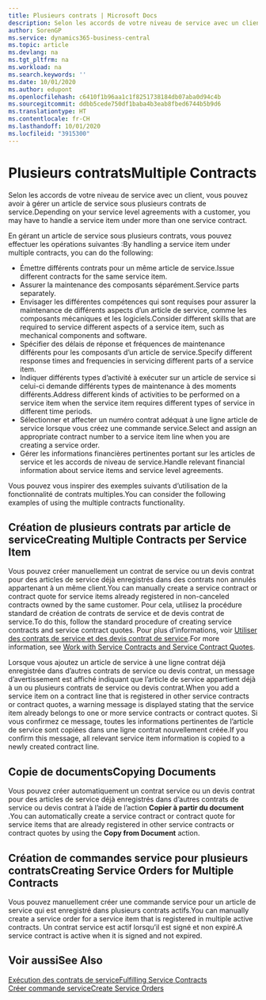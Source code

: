 ```yaml
---
title: Plusieurs contrats | Microsoft Docs
description: Selon les accords de votre niveau de service avec un client, vous pouvez avoir à gérer un article de service sous plusieurs contrats de service.
author: SorenGP
ms.service: dynamics365-business-central
ms.topic: article
ms.devlang: na
ms.tgt_pltfrm: na
ms.workload: na
ms.search.keywords: ''
ms.date: 10/01/2020
ms.author: edupont
ms.openlocfilehash: c6410f1b96aa1c1f8251738184db07aba0d94c4b
ms.sourcegitcommit: ddbb5cede750df1baba4b3eab8fbed6744b5b9d6
ms.translationtype: HT
ms.contentlocale: fr-CH
ms.lasthandoff: 10/01/2020
ms.locfileid: "3915300"
---
```

# <a name="multiple-contracts"></a><span data-ttu-id="a5c77-103">Plusieurs contrats</span><span class="sxs-lookup"><span data-stu-id="a5c77-103">Multiple Contracts</span></span>
<span data-ttu-id="a5c77-104">Selon les accords de votre niveau de service avec un client, vous pouvez avoir à gérer un article de service sous plusieurs contrats de service.</span><span class="sxs-lookup"><span data-stu-id="a5c77-104">Depending on your service level agreements with a customer, you may have to handle a service item under more than one service contract.</span></span>  
  
<span data-ttu-id="a5c77-105">En gérant un article de service sous plusieurs contrats, vous pouvez effectuer les opérations suivantes :</span><span class="sxs-lookup"><span data-stu-id="a5c77-105">By handling a service item under multiple contracts, you can do the following:</span></span>  
  
* <span data-ttu-id="a5c77-106">Émettre différents contrats pour un même article de service.</span><span class="sxs-lookup"><span data-stu-id="a5c77-106">Issue different contracts for the same service item.</span></span>  
* <span data-ttu-id="a5c77-107">Assurer la maintenance des composants séparément.</span><span class="sxs-lookup"><span data-stu-id="a5c77-107">Service parts separately.</span></span>  
* <span data-ttu-id="a5c77-108">Envisager les différentes compétences qui sont requises pour assurer la maintenance de différents aspects d’un article de service, comme les composants mécaniques et les logiciels.</span><span class="sxs-lookup"><span data-stu-id="a5c77-108">Consider different skills that are required to service different aspects of a service item, such as mechanical components and software.</span></span>  
* <span data-ttu-id="a5c77-109">Spécifier des délais de réponse et fréquences de maintenance différents pour les composants d’un article de service.</span><span class="sxs-lookup"><span data-stu-id="a5c77-109">Specify different response times and frequencies in servicing different parts of a service item.</span></span>  
* <span data-ttu-id="a5c77-110">Indiquer différents types d’activité à exécuter sur un article de service si celui-ci demande différents types de maintenance à des moments différents.</span><span class="sxs-lookup"><span data-stu-id="a5c77-110">Address different kinds of activities to be performed on a service item when the service item requires different types of service in different time periods.</span></span>  
* <span data-ttu-id="a5c77-111">Sélectionner et affecter un numéro contrat adéquat à une ligne article de service lorsque vous créez une commande service.</span><span class="sxs-lookup"><span data-stu-id="a5c77-111">Select and assign an appropriate contract number to a service item line when you are creating a service order.</span></span>  
* <span data-ttu-id="a5c77-112">Gérer les informations financières pertinentes portant sur les articles de service et les accords de niveau de service.</span><span class="sxs-lookup"><span data-stu-id="a5c77-112">Handle relevant financial information about service items and service level agreements.</span></span>  
  
<span data-ttu-id="a5c77-113">Vous pouvez vous inspirer des exemples suivants d’utilisation de la fonctionnalité de contrats multiples.</span><span class="sxs-lookup"><span data-stu-id="a5c77-113">You can consider the following examples of using the multiple contracts functionality.</span></span>  
  
## <a name="creating-multiple-contracts-per-service-item"></a><span data-ttu-id="a5c77-114">Création de plusieurs contrats par article de service</span><span class="sxs-lookup"><span data-stu-id="a5c77-114">Creating Multiple Contracts per Service Item</span></span>  
<span data-ttu-id="a5c77-115">Vous pouvez créer manuellement un contrat de service ou un devis contrat pour des articles de service déjà enregistrés dans des contrats non annulés appartenant à un même client.</span><span class="sxs-lookup"><span data-stu-id="a5c77-115">You can manually create a service contract or contract quote for service items already registered in non-canceled contracts owned by the same customer.</span></span> <span data-ttu-id="a5c77-116">Pour cela, utilisez la procédure standard de création de contrats de service et de devis contrat de service.</span><span class="sxs-lookup"><span data-stu-id="a5c77-116">To do this, follow the standard procedure of creating service contracts and service contract quotes.</span></span> <span data-ttu-id="a5c77-117">Pour plus d’informations, voir [Utiliser des contrats de service et des devis contrat de service](service-how-to-create-service-contracts-and-service-contract-quotes.md).</span><span class="sxs-lookup"><span data-stu-id="a5c77-117">For more information, see [Work with Service Contracts and Service Contract Quotes](service-how-to-create-service-contracts-and-service-contract-quotes.md).</span></span>  
  
<span data-ttu-id="a5c77-118">Lorsque vous ajoutez un article de service à une ligne contrat déjà enregistrée dans d’autres contrats de service ou devis contrat, un message d’avertissement est affiché indiquant que l’article de service appartient déjà à un ou plusieurs contrats de service ou devis contrat.</span><span class="sxs-lookup"><span data-stu-id="a5c77-118">When you add a service item on a contract line that is registered in other service contracts or contract quotes, a warning message is displayed stating that the service item already belongs to one or more service contracts or contract quotes.</span></span> <span data-ttu-id="a5c77-119">Si vous confirmez ce message, toutes les informations pertinentes de l’article de service sont copiées dans une ligne contrat nouvellement créée.</span><span class="sxs-lookup"><span data-stu-id="a5c77-119">If you confirm this message, all relevant service item information is copied to a newly created contract line.</span></span>  
  
## <a name="copying-documents"></a><span data-ttu-id="a5c77-120">Copie de documents</span><span class="sxs-lookup"><span data-stu-id="a5c77-120">Copying Documents</span></span>  
<span data-ttu-id="a5c77-121">Vous pouvez créer automatiquement un contrat service ou un devis contrat pour des articles de service déjà enregistrés dans d’autres contrats de service ou devis contrat à l’aide de l’action **Copier à partir du document** .</span><span class="sxs-lookup"><span data-stu-id="a5c77-121">You can automatically create a service contract or contract quote for service items that are already registered in other service contracts or contract quotes by using the **Copy from Document** action.</span></span>  
  
## <a name="creating-service-orders-for-multiple-contracts"></a><span data-ttu-id="a5c77-122">Création de commandes service pour plusieurs contrats</span><span class="sxs-lookup"><span data-stu-id="a5c77-122">Creating Service Orders for Multiple Contracts</span></span>  
<span data-ttu-id="a5c77-123">Vous pouvez manuellement créer une commande service pour un article de service qui est enregistré dans plusieurs contrats actifs.</span><span class="sxs-lookup"><span data-stu-id="a5c77-123">You can manually create a service order for a service item that is registered in multiple active contracts.</span></span> <span data-ttu-id="a5c77-124">Un contrat service est actif lorsqu’il est signé et non expiré.</span><span class="sxs-lookup"><span data-stu-id="a5c77-124">A service contract is active when it is signed and not expired.</span></span>  
  
## <a name="see-also"></a><span data-ttu-id="a5c77-125">Voir aussi</span><span class="sxs-lookup"><span data-stu-id="a5c77-125">See Also</span></span>  
[<span data-ttu-id="a5c77-126">Exécution des contrats de service</span><span class="sxs-lookup"><span data-stu-id="a5c77-126">Fulfilling Service Contracts</span></span>](service-fulfill-service-contracts.md)  
[<span data-ttu-id="a5c77-127">Créer commande service</span><span class="sxs-lookup"><span data-stu-id="a5c77-127">Create Service Orders</span></span>](service-how-to-create-service-orders.md)  
